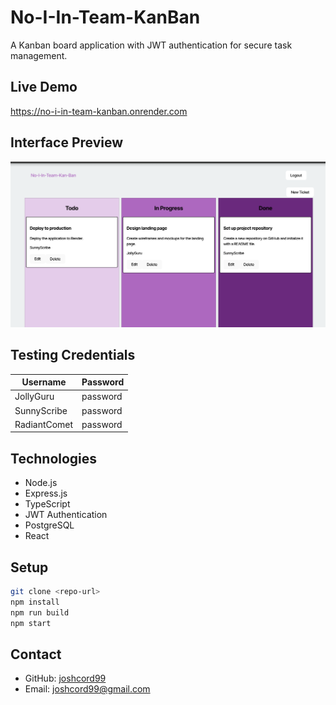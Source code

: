 # No-I-In-Team-KanBan

A Kanban board application with JWT authentication for secure task management.

## Live Demo

https://no-i-in-team-kanban.onrender.com

## Interface Preview

![Kanban Board Interface](client/src/assets/interface.png)

## Testing Credentials

| Username     | Password |
| ------------ | -------- |
| JollyGuru    | password |
| SunnyScribe  | password |
| RadiantComet | password |

## Technologies

- Node.js
- Express.js
- TypeScript
- JWT Authentication
- PostgreSQL
- React

## Setup

```bash
git clone <repo-url>
npm install
npm run build
npm start
```

## Contact

- GitHub: [joshcord99](https://github.com/joshcord99)
- Email: joshcord99@gmail.com
